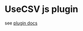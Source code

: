 
# UseCSV js plugin

see [plugin docs](https://docs.usecsv.com/docs/importer/client-libraries/react/getting-started)